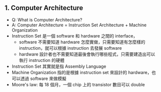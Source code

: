 ## 1. Computer Architecture
- Q: What is Computer Architecture?
- A: Computer Architecture = Instruction Set Architecture + Machine Organization
- Instruction Set 是一個 software 和 hardware 之間的 interface，
	- software 不需要知道 hardware 怎麼實做，只需要知道有怎麼樣的 instruction，就可以根據 instruction 去發展 software
	- hardware 設計者也不需要知道最後會執行哪些程式，只需要建造出可以執行 instruction 的硬體
- Instruction Set 其實就是指 Assembly Language
- Machine Organization 指的是根據 instruction set 來設計的 hardware，也可以透過 software 來做模擬
- Moore's law: 每 18 個月，一個 chip 上的 transistor 數目可以 double